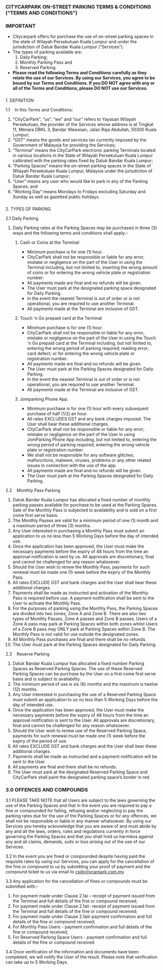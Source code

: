### CITYCARPARK ON-STREET PARKING TERMS & CONDITIONS (“TERMS AND CONDITIONS”)

### IMPORTANT


*   Citycarpark offers for purchase the use of on-street parking spaces in the state of Wilayah Persekutuan Kuala Lumpur and under the jurisdiction of Datuk Bandar Kuala Lumpur (“Services”).
*   The types of parking available are:
    1.  Daily Parking;
    2.  Monthly Parking Pass and
    3.  Reserved Parking.
*   **Please read the following Terms and Conditions carefully as they relate the use of our Services. By using our Services, you agree to be bound by our Terms and Conditions. If you DO NOT agree with any or all of the Terms and Conditions, please DO NOT use our Services.**



###   
1\. DEFINITION

1.1    In this Terms and Conditions:



1.  “CityCarPark”, “us”, “we” and “our” refers to Yayasan Wilayah Persekutuan, the provider of the Services whose address is at Tingkat 11, Menara DBKL 3, Bandar Wawasan, Jalan Raja Abdullah, 50300 Kuala Lumpur;
2.  “GST” means the goods and services tax currently imposed by the Government of Malaysia for providing the Services;
3.  “Terminal” means the CityCarPark electronic parking Terminals located in various locations in the State of Wilayah Persekutuan Kuala Lumpur calibrated with the parking rates fixed by Datuk Bandar Kuala Lumpur;
4.  “Parking Spaces” means the on-street parking spaces in the State of Wilayah Persekutuan Kuala Lumpur, Malaysia under the jurisdiction of Datuk Bandar Kuala Lumpur;
5.  “User” means any user who would like to park in any of the Parking Spaces; and
6.  “Working Day” means Mondays to Fridays excluding Saturday and Sunday as well as gazetted public holidays. 



###   
2\. TYPES OF PARKING

2.1 Daily Parking



1.  Daily Parking rates at the Parking Spaces may be purchased in three (3) ways and the following terms and conditions shall apply:-  

    1.  Cash or Coins at the Terminal
        *   Minimum purchase is for one (1) hour.
        *   CityCarPark shall not be responsible or liable for any error, mistake or negligence on the part of the User in using the Terminal including, but not limited to, inserting the wrong amount of coins or for entering the wrong vehicle plate or registration number.
        *   All payments made are final and no refunds will be given.
        *   The User must park at the designated parking space designated for Daily Parking.
        *   In the event the nearest Terminal is out of order or is not operational, you are required to use another Terminal.
        *   All payments made at the Terminal are inclusive of GST.  

    2.  Touch 'n Go prepaid card at the Terminal
        *   Minimum purchase is for one (1) hour.
        *   CityCarPark shall not be responsible or liable for any error, mistake or negligence on the part of the User in using the Touch 'n Go prepaid card at the Terminal including, but not limited to, entering the wrong period of parking required; reading error; card defect; or for entering the wrong vehicle plate or registration number.
        *   All payments made are final and no refunds will be given.
        *   The User must park at the Parking Spaces designated for Daily Parking.
        *   In the event the nearest Terminal is out of order or is not operational, you are required to use another Terminal.
        *   All payments made at the Terminal are inclusive of GST.  

    3.  Jomparking Phone App.
        *   Minimum purchase is for one (1) hour with every subsequent purchase of half (1/2) an hour.
        *   All rates EXCLUDES GST and any bank charges imposed. The User shall bear these additional charges.
        *   CityCarPark shall not be responsible or liable for any error, mistake or negligence on the part of the User in using JomParking Phone App including, but not limited to, entering the wrong period of parking required; entering the wrong vehicle plate or registration number.
        *   We shall not be responsible for any software glitches, malfunctions, malware, viruses, problems or any other related issues in connection with the use of the app.
        *   All payments made are final and no refunds will be given.
        *   The User must park at the Parking Spaces designated for Daily Parking.



2.2    Monthly Pass Parking



1.  Datuk Bandar Kuala Lumpur has allocated a fixed number of monthly parking passes available for purchase to be used at the Parking Spaces. Sale of the Monthly Pass is subjected to availability and is sold on a first come first serve basis.
2.  The Monthly Passes are valid for a minimum period of one (1) month and a maximum period of three (3) months.
3.  Any User interested in purchasing a Monthly Pass must submit an application to us no less than 5 Working Days before the day of intended use.
4.  Once the application has been approved, the User must make the necessary payments before the expiry of 48 hours from the time an approval notification is sent by us. All approvals are discretionary, final and cannot be challenged for any reason whatsoever.
5.  Should the User wish to renew the Monthly Pass, payments for such renewal must be made one (1) week before the expiry of the Monthly Pass.
6.  All rates EXCLUDE GST and bank charges and the User shall bear these additional charges.
7.  Payments shall be made as instructed and activation of the Monthly Pass is required before use. A payment notification shall be sent to the User to activate the Monthly Pass.
8.  For the purposes of parking using the Monthly Pass, the Parking Spaces are divided into two zones; Zone A and Zone B. There are also two types of Monthly Passes, Zone A passes and Zone B passes. Users of a Zone A pass may park at Parking Spaces within both zones whilst Users of a Zone B pass may ONLY park at Parking Spaces within Zone B. The Monthly Pass is not valid for use outside the designated zones.
9.  All Monthly Pass purchases are final and there shall be no refunds.
10.  The User must park at the Parking Spaces designated for Daily Parking.



2.3    Reserve Parking



1.  Datuk Bandar Kuala Lumpur has allocated a fixed number Parking Spaces as Reserved Parking Spaces. The use of these Reserved Parking Spaces can be purchase by the User on a first come first serve basis and is subject to availability.
2.  The minimum period of use is six (6) months and the maximum is twelve (12) months.
3.  Any User interested in purchasing the use of a Reserved Parking Space must submit an application to us no less than 5 Working Days before the day of intended use.
4.  Once the application has been approved, the User must make the necessary payments before the expiry of 48 hours from the time an approval notification is sent to the User. All approvals are discretionary, final and cannot be challenged for any reason whatsoever.
5.  Should the User wish to renew use of the Reserved Parking Space, payments for such renewal must be made one (1) week before the expiry of the period of use.
6.  All rates EXCLUDE GST and bank charges and the User shall bear these additional charges.
7.  Payments shall be made as instructed and a payment notification will be sent to the User.
8.  All payments are final and there shall be no refunds.
9.  The User must park at the designated Reserved Parking Space and CityCarPark shall paint the designated parking space’s border in red.  



### 3.0 OFFENCES AND COMPOUNDS

3.1 PLEASE TAKE NOTE that all Users are subject to the laws governing the use of the Parking Spaces and that in the event you are required to pay a fine or compounded for failing, refusing and/or neglecting to pay the parking rates due for the use of the Parking Spaces or for any offences, we shall not be responsible or liable in any manner whatsoever. By using our Services you hereby acknowledge that you are aware of and must abide by any and all the laws, orders, rules and regulations currently in force governing the Parking Spaces and that you shall hold us harmless against any and all claims, demands, suits or loss arising out of the use of our Services.

3.2 In the event you are fined or compounded despite having paid the requisite rates by using our Services, you can apply for the cancellation of the fine or compound to us by submitting your proof of payment and the compound ticket to us via email to <span id="cloak80890">[cs@citycarpark.com.my](mailto:cs@citycarpark.com.my)</span> <script type="text/javascript">//<!-- document.getElementById('cloak80890').innerHTML = ''; var prefix = '&#109;a' + 'i&#108;' + '&#116;o'; var path = 'hr' + 'ef' + '='; var addy80890 = 'cs' + '&#64;'; addy80890 = addy80890 + 'c&#105;tyc&#97;rp&#97;rk' + '&#46;' + 'c&#111;m' + '&#46;' + 'my'; var addy_text80890 = 'cs' + '&#64;' + 'c&#105;tyc&#97;rp&#97;rk' + '&#46;' + 'c&#111;m' + '&#46;' + 'my'; document.getElementById('cloak80890').innerHTML += '<a ' + path + '\'' + prefix + ':' + addy80890 + '\'>'+addy_text80890+'<\/a>'; //--></script>

3.3 Any application for the cancellation of fines or compounds must be submitted with:-



1.  For payment made under Clause 2.1ai – receipt of payment issued from the Terminal and full details of the fine or compound received;
2.  For payment made under Clause 2.1aii- receipt of payment issued from the Terminal and full details of the fine or compound received;
3.  For payment made under Clause 2.1aiii-payment confirmation and full details of the fine or compound received;
4.  For Monthly Pass Users - payment confirmation and full details of the fine or compound received;
5.  For Reserved Parking Space Users - payment confirmation and full details of the fine or compound received.

3.4 Once verification of the information and documents have been completed, we will notify the User of the result. Please note that verification can take up to 5 Working Days.


